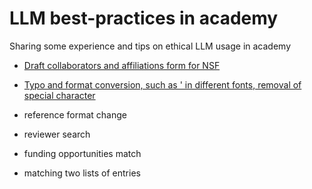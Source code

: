 # LLM best-practices in academy
Sharing some experience and tips on ethical LLM usage in academy

* [Draft collaborators and affiliations form for NSF](NSF_COA_form)

* [Typo and format conversion, such as ' in different fonts, removal of special character](ext_conversion_for_online_forms.txt)

* reference format change

* reviewer search 

* funding opportunities match

* matching two lists of entries
